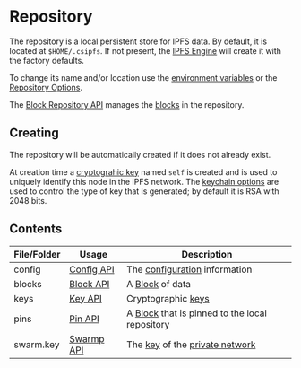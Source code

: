 ﻿# Repository

The repository is a local persistent store for IPFS data. By default, it is located 
at `$HOME/.csipfs`.  If not present, the [IPFS Engine](xref:Ipfs.Engine.IpfsEngine) 
will create it with the factory defaults.

To change its name and/or location use the [environment variables](envvars.md) 
or the [Repository Options](xref:Ipfs.Engine.RepositoryOptions).

The [Block Repository API](xref:Ipfs.CoreApi.IBlockRepositoryApi) manages the [blocks](repo/block.md) in the repository.


## Creating

The repository will be automatically created if it does not already exist.  

At creation time 
a [cryptograhic key](key.md) named `self` is created and is used to uniquely identify this node 
in the IPFS network.  The [keychain options](xref:Ipfs.Engine.Cryptography.KeyChainOptions) are used to control the type of key that 
is generated; by default it is RSA with 2048 bits.

## Contents

| File/Folder | Usage | Description |
| ----------- | ----- | ----------- |
| config      | [Config API](xref:Ipfs.Engine.IpfsEngine.Config)| The [configuration](repo/config.md) information |
| blocks      | [Block API](xref:Ipfs.Engine.IpfsEngine.Block) | A [Block](repo/block.md) of data |
| keys        | [Key API](xref:Ipfs.Engine.IpfsEngine.Key) | Cryptographic [keys](repo/key.md) |
| pins        | [Pin API](xref:Ipfs.Engine.IpfsEngine.Pin) | A [Block](repo/block.md) that is pinned to the local repository |
| swarm.key   | [Swarmp API](xref:Ipfs.Engine.IpfsEngine.Swarm) | The [key](xref:PeerTalk.Cryptography.PreSharedKey) of the [private network](pnet.md) |

